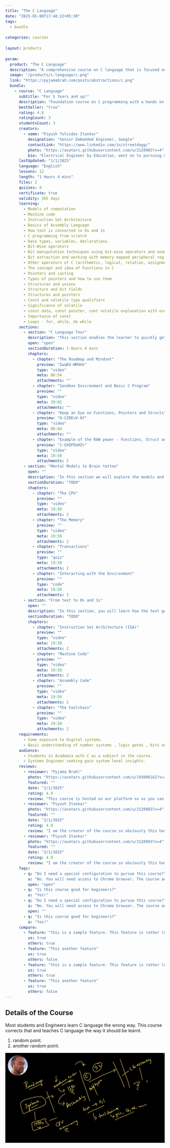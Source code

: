 ```yaml
---
title: "The C Language"
date: "2025-01-08T17:48:22+05:30"
tags:
  - bundle

categories: courses

layout: products

param:
  product: "The C Language"
  description: "A comprehensive course on C language that is focused on insights and use in industrial setting. You will start with mental models and end with the mastery of the C concepts in C."
  image: "/products/c-language/c.png"
  link: "https://pyjamabrah.com/posts/abstractions/c.png"
  bundle:
    - course: "C Language"
      subtitle: "For 5 Years and up!"
      description: "Foundation course on C programming with a hands on journey from Machine code to Design using C."
      bestSeller: "true"
      rating: 4.8
      ratingCount: 3
      studentsCount: 3
      creators:
        - name: "Piyush Tulsidas Itankar"
          designation: "Senior Embedded Engineer, Google"
          contactLink: "https://www.linkedin.com/in/streetdogg/"
          photo: "https://avatars.githubusercontent.com/u/2120983?v=4"
          bio: "Electrical Engineer by Education, went on to pursuing masters in Embedded Systems. Has worked at Intel on Navigation Firmware, Bluetooth Driver and RF validation software. Currently working as a Embedded Software Engineer at Google. Has been involved with Firmware development for the Power Management Sub-system on the Tensor SoCs (Pixel Phones) and Pixel Watch System software."
      lastUpdated: "1/1/2025"
      language: "English"
      lessons: 12
      length: "1 Hours 4 mins"
      files: 2
      quizzes: 0
      certificate: true
      validity: 365 days
      learning:
        - Models of computation
        - Machine code
        - Instruction Set Architecture
        - Basics of Assembly Language
        - How text is converted to 0s and 1s
        - C programming from scratch
        - Data types, variables, declarations.
        - Bit-Wise operators
        - Bit manipulation techniques using bit-wise operators and examples
        - Bit extraction and working with memory mapped peripheral registers
        - Other operators of C (arithmetic, logical, relation, assignment )
        - The concept and idea of Functions in C
        - Pointers and casting
        - Types of pointers and how to use them
        - Structures and unions
        - Structure and bit fields
        - Structures and pointers
        - Const and volatile type qualifiers
        - Significance of volatile
        - const data, const pointer, cont volatile explanation with examples
        - Importance of const
        - Loops - for, while, do while
      sections:
        - section: "C Language Tour"
          description: "This section enables the learner to quickly get started with programming in the C language."
          open: "open"
          sectionDuration: 1 Hours 4 mins
          chapters:
            - chapter: "The Roadmap and Mindset"
              preview: "ZwqDd-WM4kk"
              type: "video"
              meta: 06:54
              attachments: ""
            - chapter: "Sandbox Environment and Basic C Program"
              preview: ""
              type: "video"
              meta: 30:02
              attachments: ""
            - chapter: "Keep an Eye on Functions, Pointers and Structs"
              preview: "O-CZ8EvX-8Y"
              type: "video"
              meta: 08:04
              attachments: ""
            - chapter: "Example of the RAW power - Functions, Struct and Pointers"
              preview: "1-GXQFRaHZc"
              type: "video"
              meta: 19:50
              attachments: 2
        - section: "Mental Models to Brain tattoo"
          open: ""
          description: "In this section we will explore the models and visualization you can use when reasoning about the system."
          sectionDuration: "TODO"
          chapters:
            - chapter: "The CPU"
              preview: ""
              type: "video"
              meta: 19:50
              attachments: 2
            - chapter: "The Memory"
              preview: ""
              type: "video"
              meta: 19:50
              attachments: 2
            - chapter: "Transactions"
              preview: ""
              type: "quiz"
              meta: 19:50
              attachments: 2
            - chapter: "Interacting with the Environment"
              preview: ""
              type: "code"
              meta: 19:50
              attachments: 2
        - section: "From text to 0s and 1s"
          open: ""
          description: "In this section, you will learn how the text gets transformed int 0s and 1s that represent the instructions in the memory."
          sectionDuration: "TODO"
          chapters:
            - chapter: "Instruction Set Architecture (ISA)"
              preview: ""
              type: "video"
              meta: 19:50
              attachments: 2
            - chapter: "Machine Code"
              preview: ""
              type: "video"
              meta: 19:50
              attachments: 2
            - chapter: "Assembly Code"
              preview: ""
              type: "video"
              meta: 19:50
              attachments: 2
            - chapter: "The toolchain"
              preview: ""
              type: "video"
              meta: 19:50
              attachments: 2
      requirements:
        - Some exposure to Digital systems.
        - Basic understanding of number systems , logic gates , bits and bytes.
      audience:
        - Students in Academia with C as a subject in the course.
        - Systems Engineer seeking gain system level insights.
      reviews:
        - reviewer: "Pyjama Brah!"
          photo: "https://avatars.githubusercontent.com/u/193006162?s=200&v=4"
          featured: ""
          date: "2/1/2025"
          rating: 4.9
          review: "This course is hosted on our platform so as you can predict this is an awesome course. There are no second thoughts about it."
        - reviewer: "Piyush Itankar"
          photo: "https://avatars.githubusercontent.com/u/2120983?v=4"
          featured: ""
          date: "2/1/2025"
          rating: 4.9
          review: "I am the creator of the course so obviously this has to be the best course on this topic on the planet. I should also specify that my review is heavily biased."
        - reviewer: "Piyush Itankar"
          photo: "https://avatars.githubusercontent.com/u/2120983?v=4"
          featured: ""
          date: "2/1/2025"
          rating: 4.9
          review: "I am the creator of the course so obviously this has to be the best course on this topic on the planet. I should also specify that my review is heavily biased."
      faqs:
        - q: "Do I need a special configuration to pursue this course?"
          a: "No. You will need access to Chrome browser. The course and the labs can all be completed online."
          open: "open"
        - q: "Is this course good for begineers?"
          a: "Yes!"
        - q: "Do I need a special configuration to pursue this course?"
          a: "No. You will need access to Chrome browser. The course and the labs can all be completed online."
          open: ""
        - q: "Is this course good for begineers?"
          a: "Yes!"
      compare:
        - feature: "this is a sample feature. This feature is rather long. too long actually"
          us: true
          others: true
        - feature: "This another feature"
          us: true
          others: false
        - feature: "this is a sample feature. This feature is rather long. too long actually"
          us: true
          others: true
        - feature: "This another feature"
          us: true
          others: false
---
```


## Details  of the Course

Most students and Engineers learn C language the wrong way. This course corrects that and teaches C language the way it should be learnt.
1. random point.
1. another random point.

![](0.png "Preview of the Roadmap discussion.")
